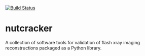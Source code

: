 [![Build Status](https://travis-ci.org/FXIhub/nutcracker.svg?branch=master)](https://travis-ci.org/FXIhub/nutcracker)

# nutcracker
A collection of software tools for validation of flash xray imaging reconstructions packaged as a Python library.
